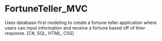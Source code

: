 # FortuneTeller_MVC

Uses database-first modeling to create a fortune teller application where users can input information and receive a fortune based off of thier response. [C#, SQL, HTML, CSS]
